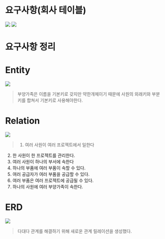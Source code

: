 # 요구사항(회사 테이블)
![](https://velog.velcdn.com/images/jckim22/post/53b2f615-4e52-4e5c-9db3-f32cf6eafd30/image.png)
![](https://velog.velcdn.com/images/jckim22/post/7352d70b-e75e-4052-828a-4fd8537b2553/image.png)



# 요구사항 정리

# Entity

![](https://velog.velcdn.com/images/jckim22/post/2c1c1097-5a3f-47a2-ad2c-c99a4c3f0231/image.png)

>부양가족은 이름을 기본키로 갖지만 약한개체이기 때문에 사원의 외래키와 부분키를 합쳐서 기본키로 사용해야한다.

# Relation



![](https://velog.velcdn.com/images/jckim22/post/e33d1b64-700d-4c30-8869-fb609b55681e/image.png)


>1. 여러 사원이 여러 프로젝트에서 일한다
2. 한 사원이 한 프로젝트를 관리한다.
3. 여러 사원이 하나의 부서에 속한다
4. 하나의 부품에 여러 부품이 속할 수 있다.
5. 여러 공급자가 여러 부품을 공급할 수 있다.
6. 여러 부품은 여러 프로젝트에 공급될 수 있다.
7. 하나의 사원에 여러 부양가족이 속한다.


# ERD

![](https://velog.velcdn.com/images/jckim22/post/e8856dbc-c914-4a3d-b60c-e5d2247d9146/image.png)

>다대다 관계를 해결하기 위해 새로운 관계 릴레이션을 생성했다.


